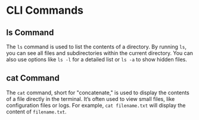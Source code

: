 # CLI Commands

## ls Command
The `ls` command is used to list the contents of a directory. By running `ls`, you can see all files and subdirectories within the current directory. You can also use options like `ls -l` for a detailed list or `ls -a` to show hidden files.

## cat Command
The `cat` command, short for "concatenate," is used to display the contents of a file directly in the terminal. It’s often used to view small files, like configuration files or logs. For example, `cat filename.txt` will display the content of `filename.txt`.